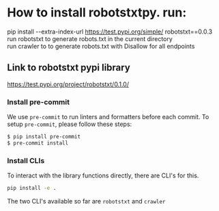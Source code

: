 # How to install robotstxtpy. run: 
pip install --extra-index-url https://test.pypi.org/simple/ robotstxt==0.0.3 </br>
run robotstxt to generate robots.txt in the current directory </br>
run crawler to to generate robots.txt with Disallow for all endpoints </br> 

## Link to robotstxt pypi library
https://test.pypi.org/project/robotstxt/0.1.0/

### Install pre-commit

We use `pre-commit` to run linters and formatters before each commit. To setup `pre-commit`, please follow these steps:

```bash
$ pip install pre-commit
$ pre-commit install
```

### Install CLIs

To interact with the library functions directly, there are CLI's for this.
```bash
pip install -e .
```

The two CLI's available so far are `robotstxt` and `crawler`
